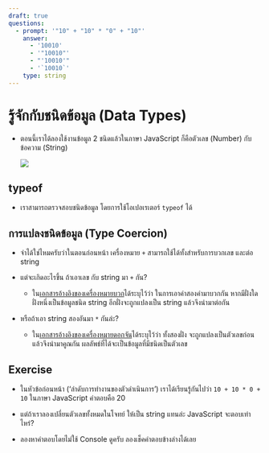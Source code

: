```yaml
---
draft: true
questions:
  - prompt: '"10" + "10" * "0" + "10"'
    answer:
      - '10010'
      - '"10010"'
      - "'10010'"
      - '`10010`'
    type: string
---
```


# รู้จักกับชนิดข้อมูล (Data Types)

<script setup>
  import JsConsole from './components/JsConsole.vue'
  import JsExercise from './exercises/JsExercise.vue'
</script>

- ตอนนี้เราได้ลองใช้งานข้อมูล 2 ชนิดแล้วในภาษา JavaScript
  ก็คือตัวเลข (Number) กับข้อความ (String)

  ![](https://im.dt.in.th/ipfs/bafybeigmlktpfvuujjwio3q6fqw6apb6ifpltejncdsuc2oen2sfgzq7le/image.webp)

## typeof

- เราสามารถตรวจสอบชนิดข้อมูล โดยการใช้โอเปอเรเตอร์ `typeof` ได้

  <div><JsConsole input='typeof 123' :output="{value: 'number'}" /></div>

  <div><JsConsole input='typeof "Hello, world!"' :output="{value: 'string'}" /></div>

## การแปลงชนิดข้อมูล (Type Coercion)

- จำได้ใช่ไหมครับว่าในตอนก่อนหน้า เครื่องหมาย `+` สามารถใช้ได้ทั้งสำหรับการบวกเลข และต่อ string

- แต่จะเกิดอะไรขึ้น ถ้าเอาเลข กับ string มา `+` กัน?

  - ใน[เอกสารอ้างอิงของเครื่องหมายบวก](https://developer.mozilla.org/en-US/docs/Web/JavaScript/Reference/Operators/Addition)ได้ระบุไว้ว่า
    ในการเอาค่าสองค่ามาบวกกัน
    หากมีฝั่งใดฝั่งหนึ่งเป็นข้อมูลชนิด string
    อีกฝั่งจะถูกแปลงเป็น string
    แล้วจึงนำมาต่อกัน

    <div><JsConsole input='123 + "456"' :output="{value: '123456'}" /></div>

- หรือถ้าเอา string สองอันมา `*` กันล่ะ?

  - ใน[เอกสารอ้างอิงของเครื่องหมายดอกจัน](https://developer.mozilla.org/en-US/docs/Web/JavaScript/Reference/Operators/Multiplication)ได้ระบุไว้ว่า
    ทั้งสองฝั่ง จะถูกแปลงเป็นตัวเลขก่อน แล้วจึงนำมาคูณกัน
    ผลลัพธ์ที่ได้จะเป็นข้อมูลที่มีชนิดเป็นตัวเลข

    <div><JsConsole input='"123" * "456"' :output="{value: 56088}" /></div>

## Exercise

- ในหัวข้อก่อนหน้า (‘ลำดับการทำงานของตัวดำเนินการ’) เราได้เรียนรู้กันไปว่า `10 + 10 * 0 + 10` ในภาษา JavaScript คำตอบคือ 20

    <div><JsConsole input='10 + 10 * 0 + 10' :output="{value: 20}" /></div>

- แต่ถ้าเราลองเปลี่ยนตัวเลขทั้งหมดในโจทย์ ให้เป็น string แทนล่ะ JavaScript จะตอบเท่าไหร่?

    <div><JsConsole input='"10" + "10" * "0" + "10"' /></div>

- ลองหาคำตอบโดยไม่ใช้ Console ดูครับ
  ลองเช็คคำตอบข้างล่างได้เลย

    <JsExercise :questions="$frontmatter.questions" />
